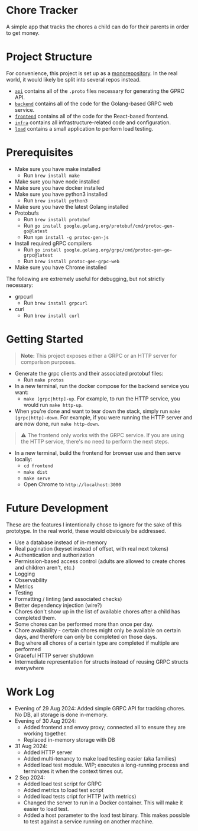 # Chore Tracker

A simple app that tracks the chores a child can do for their parents in order to get money.

# Project Structure

For convenience, this project is set up as a [monorepository](https://circleci.com/blog/monorepo-dev-practices/). In the real world, it would likely be split into several repos instead.

- [`api`](./api/) contains all of the `.proto` files necessary for generating the GPRC API.
- [`backend`](./backend/) contains all of the code for the Golang-based GRPC web service.
- [`frontend`](./frontend/) contains all of the code for the React-based frontend.
- [`infra`](./infra/) contains all infrastructure-related code and configuration.
- [`load`](./load/) contains a small application to perform load testing.

# Prerequisites

- Make sure you have make installed
  - Run `brew install make`
- Make sure you have node installed
- Make sure you have docker installed
- Make sure you have python3 installed
  - Run `brew install python3`
- Make sure you have the latest Golang installed
- Protobufs
  - Run `brew install protobuf`
  - Run `go install google.golang.org/protobuf/cmd/protoc-gen-go@latest`
  - Run `npm install -g protoc-gen-js`
- Install required gRPC compilers
  - Run `go install google.golang.org/grpc/cmd/protoc-gen-go-grpc@latest`
  - Run `brew install protoc-gen-grpc-web`
- Make sure you have Chrome installed

The following are extremely useful for debugging, but not strictly necessary:

- grpcurl
  - Run `brew install grpcurl`
- curl
  - Run `brew install curl`

# Getting Started

> **Note:** This project exposes either a GRPC or an HTTP server for comparison purposes.

- Generate the grpc clients and their associated protobuf files:
  - Run `make protos`
- In a new terminal, run the docker compose for the backend service you want:
  - `make [grpc|http]-up`. For example, to run the HTTP service, you would run `make http-up`.
- When you're done and want to tear down the stack, simply run `make [grpc|http]-down`. For example, if you were running the HTTP server and are now done, run `make http-down`.

> ⚠️ The frontend only works with the GRPC service. If you are using the HTTP service, there's no need to perform the next steps.

- In a new terminal, build the frontend for browser use and then serve locally:
  - `cd frontend`
  - `make dist`
  - `make serve`
  - Open Chrome to `http://localhost:3000`

# Future Development

These are the features I intentionally chose to ignore for the sake of this prototype. In the real world, these would obviously be addressed.

- Use a database instead of in-memory
- Real pagination (keyset instead of offset, with real next tokens)
- Authentication and authorization
- Permission-based access control (adults are allowed to create chores and children aren't, etc.)
- Logging
- Observability
- Metrics
- Testing
- Formatting / linting (and associated checks)
- Better dependency injection (wire?)
- Chores don't show up in the list of available chores after a child has completed them.
- Some chores can be performed more than once per day.
- Chore availability - certain chores might only be available on certain days, and therefore can only be completed on those days.
- Bug where all chores of a certain type are completed if multiple are performed
- Graceful HTTP server shutdown
- Intermediate representation for structs instead of reusing GRPC structs everywhere

# Work Log

- Evening of 29 Aug 2024: Added simple GRPC API for tracking chores. No DB, all storage is done in-memory.
- Evening of 30 Aug 2024:
  - Added frontend and envoy proxy; connected all to ensure they are working together.
  - Replaced in-memory storage with DB
- 31 Aug 2024:
  - Added HTTP server
  - Added multi-tenancy to make load testing easier (aka families)
  - Added load test module. WIP; executes a long-running process and terminates it when the context times out.
- 2 Sep 2024:
  - Added load test script for GRPC
  - Added metrics to load test script
  - Added load tests cript for HTTP (with metrics)
  - Changed the server to run in a Docker container. This will make it easier to load test.
  - Added a host parameter to the load test binary. This makes possible to test against a service running on another machine.
